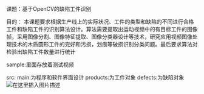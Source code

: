 课题：基于OpenCV的缺陷工件识别

目的：
本课题要求根据生产线上的实际状况、工件的类型和缺陷的不同进行合格工件和缺陷工件的识别算法设计。算法需要提取出运动视频中的有目标工件的图像帧，采用图像分割、图像特征提取、图像分类器设计等技术，研究应用视频图像处理技术的木质圆形工件的完好和污损，划痕等破损识别分类问题。最后要求算法对检验出缺陷工件数量进行统计

sample:里面存放着测试视频

src:
    main:为程序和软件界面设计
    products:为工件对象
    defects:为缺陷对象
![在这里插入图片描述](https://img-blog.csdnimg.cn/20200424185715597.png?x-oss-process=image/watermark,type_ZmFuZ3poZW5naGVpdGk,shadow_10,text_aHR0cHM6Ly9ibG9nLmNzZG4ubmV0L3dlaXhpbl80NDczNjU4NA==,size_16,color_FFFFFF,t_70)
